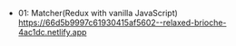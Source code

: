 * 01: Matcher(Redux with vanilla JavaScript) https://66d5b9997c61930415af5602--relaxed-brioche-4ac1dc.netlify.app